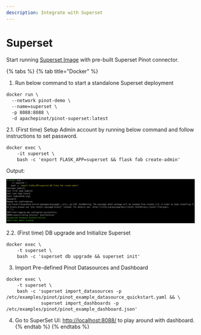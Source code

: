 ```yaml
---
description: Integrate with Superset
---
```


# Superset

Start running [Superset Image](https://hub.docker.com/repository/docker/apachepinot/pinot-superset) with pre-built Superset Pinot connector.

{% tabs %}
{% tab title="Docker" %}
1. Run below command to start a standalone Superset deployment

```text
docker run \
  --network pinot-demo \
  --name=superset \
  -p 8088:8088 \
  -d apachepinot/pinot-superset:latest
```

2.1. \(First time\) Setup Admin account by running below command and follow instructions to set password.

```text
docker exec \
    -it superset \
    bash -c 'export FLASK_APP=superset && flask fab create-admin'
```

Output:

![Superset Admin Command line Output](../.gitbook/assets/image%20%283%29.png)

2.2. \(First time\) DB upgrade and Initialize Superset 

```text
docker exec \
    -t superset \
    bash -c 'superset db upgrade && superset init'
```

3. Import Pre-defined Pinot Datasources and Dashboard

```text
docker exec \
    -t superset \
    bash -c 'superset import_datasources -p /etc/examples/pinot/pinot_example_datasource_quickstart.yaml && \
             superset import_dashboards -p /etc/examples/pinot/pinot_example_dashboard.json'
```

4. Go to SuperSet UI: [http://localhost:8088/](http://localhost:8088/) to play around with dashboard.
{% endtab %}
{% endtabs %}

## 

